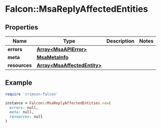 # Falcon::MsaReplyAffectedEntities

## Properties

| Name | Type | Description | Notes |
| ---- | ---- | ----------- | ----- |
| **errors** | [**Array&lt;MsaAPIError&gt;**](MsaAPIError.md) |  |  |
| **meta** | [**MsaMetaInfo**](MsaMetaInfo.md) |  |  |
| **resources** | [**Array&lt;MsaAffectedEntity&gt;**](MsaAffectedEntity.md) |  |  |

## Example

```ruby
require 'crimson-falcon'

instance = Falcon::MsaReplyAffectedEntities.new(
  errors: null,
  meta: null,
  resources: null
)
```

